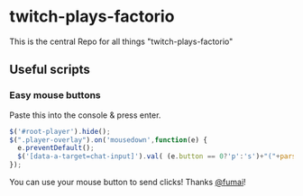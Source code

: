 # twitch-plays-factorio

This is the central Repo for all things "twitch-plays-factorio"

## Useful scripts

### Easy mouse buttons
Paste this into the console & press enter.
```javascript
$('#root-player').hide();
$(".player-overlay").on('mousedown',function(e) {
  e.preventDefault();
  $('[data-a-target=chat-input]').val( (e.button == 0?'p':'s')+"("+parseInt(e.offsetX / e.target.offsetWidth*1920)+","+parseInt(e.offsetY/ e.target.offsetHeight*1080)+")").focus();
});
```
You can use your mouse button to send clicks! Thanks [@fumai](https://github.com/fuami)!
